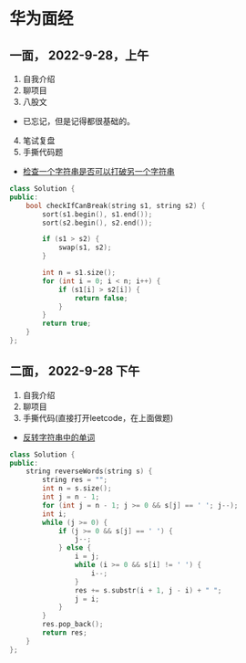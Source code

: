# 华为面经

## 一面， 2022-9-28，上午

1. 自我介绍
2. 聊项目
3. 八股文
- 已忘记，但是记得都很基础的。
4. 笔试复盘
5. 手撕代码题
- [检查一个字符串是否可以打破另一个字符串](https://leetcode.cn/problems/check-if-a-string-can-break-another-string/)

```C++
class Solution {
public:
    bool checkIfCanBreak(string s1, string s2) {
        sort(s1.begin(), s1.end());
        sort(s2.begin(), s2.end());

        if (s1 > s2) {
            swap(s1, s2);
        }

        int n = s1.size();
        for (int i = 0; i < n; i++) {
            if (s1[i] > s2[i]) {
                return false;
            }
        }
        return true;
    }
};

```
## 二面， 2022-9-28 下午

1. 自我介绍
2. 聊项目
3. 手撕代码(直接打开leetcode，在上面做题)

- [反转字符串中的单词](https://leetcode.cn/problems/reverse-words-in-a-string/)
```C++
class Solution {
public:
    string reverseWords(string s) {
        string res = "";
        int n = s.size();
        int j = n - 1;
        for (int j = n - 1; j >= 0 && s[j] == ' '; j--);
        int i;
        while (j >= 0) {
            if (j >= 0 && s[j] == ' ') {
                j--;
            } else {
                i = j;
                while (i >= 0 && s[i] != ' ') {
                    i--;
                }
                res += s.substr(i + 1, j - i) + " ";
                j = i;
            }
        }
        res.pop_back();
        return res;
    }
};
```